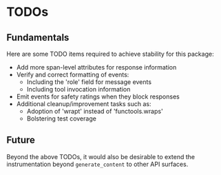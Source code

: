 # TODOs

## Fundamentals

Here are some TODO items required to achieve stability for this package:

 - Add more span-level attributes for response information
 - Verify and correct formatting of events:
   - Including the 'role' field for message events
   - Including tool invocation information
 - Emit events for safety ratings when they block responses
 - Additional cleanup/improvement tasks such as:
   - Adoption of 'wrapt' instead of 'functools.wraps'
   - Bolstering test coverage

## Future

Beyond the above TODOs, it would also be desirable to extend the
instrumentation beyond `generate_content` to other API surfaces.